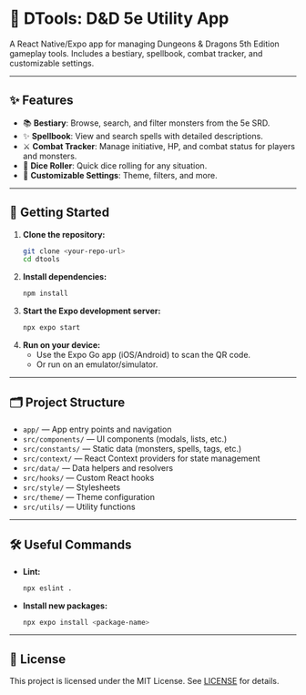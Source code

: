# 🐉 DTools: D&D 5e Utility App

A React Native/Expo app for managing Dungeons & Dragons 5th Edition gameplay tools. Includes a bestiary, spellbook, combat tracker, and customizable settings.

---

## ✨ Features

- 📚 **Bestiary**: Browse, search, and filter monsters from the 5e SRD.
- ✨ **Spellbook**: View and search spells with detailed descriptions.
- ⚔️ **Combat Tracker**: Manage initiative, HP, and combat status for players and monsters.
- 🎲 **Dice Roller**: Quick dice rolling for any situation.
- 🎨 **Customizable Settings**: Theme, filters, and more.

---

## 🚀 Getting Started

1. **Clone the repository:**
   ```sh
   git clone <your-repo-url>
   cd dtools
   ```
2. **Install dependencies:**
   ```sh
   npm install
   ```
3. **Start the Expo development server:**
   ```sh
   npx expo start
   ```
4. **Run on your device:**
   - Use the Expo Go app (iOS/Android) to scan the QR code.
   - Or run on an emulator/simulator.

---

## 🗂 Project Structure

- `app/` — App entry points and navigation
- `src/components/` — UI components (modals, lists, etc.)
- `src/constants/` — Static data (monsters, spells, tags, etc.)
- `src/context/` — React Context providers for state management
- `src/data/` — Data helpers and resolvers
- `src/hooks/` — Custom React hooks
- `src/style/` — Stylesheets
- `src/theme/` — Theme configuration
- `src/utils/` — Utility functions

---

## 🛠 Useful Commands

- **Lint:**
  ```sh
  npx eslint .
  ```
- **Install new packages:**
  ```sh
  npx expo install <package-name>
  ```

---

## 📄 License

This project is licensed under the MIT License. See [LICENSE](./LICENSE) for details.